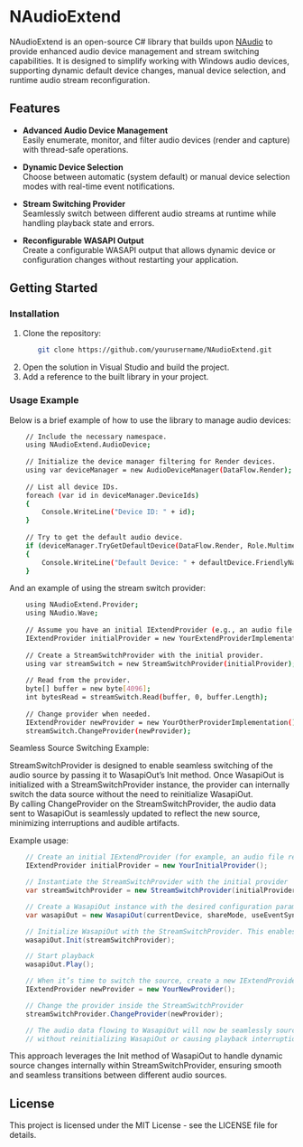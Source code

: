 # NAudioExtend

NAudioExtend is an open-source C# library that builds upon [NAudio](https://github.com/naudio/NAudio) to provide enhanced audio device management and stream switching capabilities. It is designed to simplify working with Windows audio devices, supporting dynamic default device changes, manual device selection, and runtime audio stream reconfiguration.  
  
## Features  
  
- **Advanced Audio Device Management**  
  Easily enumerate, monitor, and filter audio devices (render and capture) with thread-safe operations.  
  
- **Dynamic Device Selection**  
  Choose between automatic (system default) or manual device selection modes with real-time event notifications.  
  
- **Stream Switching Provider**  
  Seamlessly switch between different audio streams at runtime while handling playback state and errors.  
  
- **Reconfigurable WASAPI Output**  
  Create a configurable WASAPI output that allows dynamic device or configuration changes without restarting your application.  
  
## Getting Started
  
### Installation
  
1. Clone the repository:  
```bash
       git clone https://github.com/yourusername/NAudioExtend.git
```
2. Open the solution in Visual Studio and build the project.  
3. Add a reference to the built library in your project.  
  
### Usage Example
  
Below is a brief example of how to use the library to manage audio devices:  
```bash
    // Include the necessary namespace.
    using NAudioExtend.AudioDevice;
    
    // Initialize the device manager filtering for Render devices.
    using var deviceManager = new AudioDeviceManager(DataFlow.Render);
    
    // List all device IDs.
    foreach (var id in deviceManager.DeviceIds)
    {
        Console.WriteLine("Device ID: " + id);
    }
    
    // Try to get the default audio device.
    if (deviceManager.TryGetDefaultDevice(DataFlow.Render, Role.Multimedia, out var defaultDevice))
    {
        Console.WriteLine("Default Device: " + defaultDevice.FriendlyName);
    }
```
And an example of using the stream switch provider:  
```bash
    using NAudioExtend.Provider;
    using NAudio.Wave;
    
    // Assume you have an initial IExtendProvider (e.g., an audio file reader)
    IExtendProvider initialProvider = new YourExtendProviderImplementation();
    
    // Create a StreamSwitchProvider with the initial provider.
    using var streamSwitch = new StreamSwitchProvider(initialProvider);
    
    // Read from the provider.
    byte[] buffer = new byte[4096];
    int bytesRead = streamSwitch.Read(buffer, 0, buffer.Length);
    
    // Change provider when needed.
    IExtendProvider newProvider = new YourOtherProviderImplementation();
    streamSwitch.ChangeProvider(newProvider);
```
Seamless Source Switching Example:  
  
StreamSwitchProvider is designed to enable seamless switching of the audio source by passing it to WasapiOut’s Init method. Once WasapiOut is initialized with a StreamSwitchProvider instance, the provider can internally switch the data source without the need to reinitialize WasapiOut.  
By calling ChangeProvider on the StreamSwitchProvider, the audio data sent to WasapiOut is seamlessly updated to reflect the new source, minimizing interruptions and audible artifacts.  
  
Example usage:  
```C#
    // Create an initial IExtendProvider (for example, an audio file reader)
    IExtendProvider initialProvider = new YourInitialProvider();

    // Instantiate the StreamSwitchProvider with the initial provider
    var streamSwitchProvider = new StreamSwitchProvider(initialProvider);

    // Create a WasapiOut instance with the desired configuration parameters
    var wasapiOut = new WasapiOut(currentDevice, shareMode, useEventSync, latency);

    // Initialize WasapiOut with the StreamSwitchProvider. This enables internal source switching.
    wasapiOut.Init(streamSwitchProvider);

    // Start playback
    wasapiOut.Play();

    // When it’s time to switch the source, create a new IExtendProvider
    IExtendProvider newProvider = new YourNewProvider();

    // Change the provider inside the StreamSwitchProvider
    streamSwitchProvider.ChangeProvider(newProvider);

    // The audio data flowing to WasapiOut will now be seamlessly sourced from the new provider,
    // without reinitializing WasapiOut or causing playback interruptions.
```
This approach leverages the Init method of WasapiOut to handle dynamic source changes internally within StreamSwitchProvider, ensuring smooth and seamless transitions between different audio sources.  
  
  
## License  
  
This project is licensed under the MIT License - see the LICENSE file for details.  
